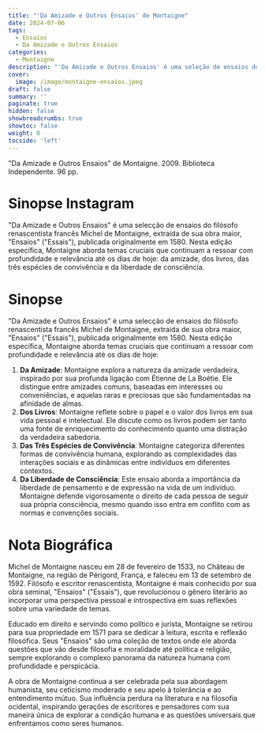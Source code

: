 ```yaml
---
title: "'Da Amizade e Outros Ensaios' de Montaigne"
date: 2024-07-06
tags:
  - Ensaios
  - Da Amizade e Outros Ensaios
categories:
  - Montaigne
description: "'Da Amizade e Outros Ensaios' é uma seleção de ensaios do filósofo renascentista francês Michel de Montaigne, extraída de sua obra maior, 'Ensaios' ('Essais'), publicada originalmente em 1580."
cover:
  image: /image/montaigne-ensaios.jpeg
draft: false
summary: ''
paginate: true
hidden: false
showbreadcrumbs: true
showtoc: false
weight: 0
tocside: 'left'
---
```


"Da Amizade e Outros Ensaios" de Montaigne. 2009. Biblioteca Independente. 96 pp.

# Sinopse Instagram

"Da Amizade e Outros Ensaios" é uma selecção de ensaios do filósofo renascentista francês Michel de Montaigne, extraída de sua obra maior, "Ensaios" ("Essais"), publicada originalmente em 1580. Nesta edição específica, Montaigne aborda temas cruciais que continuam a ressoar com profundidade e relevância até os dias de hoje: da amizade, dos livros, das três espécies de convivência e da liberdade de consciência.

# Sinopse

"Da Amizade e Outros Ensaios" é uma selecção de ensaios do filósofo renascentista francês Michel de Montaigne, extraída de sua obra maior, "Ensaios" ("Essais"), publicada originalmente em 1580. Nesta edição específica, Montaigne aborda temas cruciais que continuam a ressoar com profundidade e relevância até os dias de hoje:

1. **Da Amizade**: Montaigne explora a natureza da amizade verdadeira, inspirado por sua profunda ligação com Étienne de La Boétie. Ele distingue entre amizades comuns, baseadas em interesses ou conveniências, e aquelas raras e preciosas que são fundamentadas na afinidade de almas.
2. **Dos Livros**: Montaigne reflete sobre o papel e o valor dos livros em sua vida pessoal e intelectual. Ele discute como os livros podem ser tanto uma fonte de enriquecimento do conhecimento quanto uma distração da verdadeira sabedoria.
3. **Das Três Espécies de Convivência**: Montaigne categoriza diferentes formas de convivência humana, explorando as complexidades das interações sociais e as dinâmicas entre indivíduos em diferentes contextos.
4. **Da Liberdade de Consciência**: Este ensaio aborda a importância da liberdade de pensamento e de expressão na vida de um indivíduo. Montaigne defende vigorosamente o direito de cada pessoa de seguir sua própria consciência, mesmo quando isso entra em conflito com as normas e convenções sociais.

# Nota Biográfica

Michel de Montaigne nasceu em 28 de fevereiro de 1533, no Château de Montaigne, na região de Périgord, França, e faleceu em 13 de setembro de 1592. Filósofo e escritor renascentista, Montaigne é mais conhecido por sua obra seminal, "Ensaios" ("Essais"), que revolucionou o gênero literário ao incorporar uma perspectiva pessoal e introspectiva em suas reflexões sobre uma variedade de temas.

Educado em direito e servindo como político e jurista, Montaigne se retirou para sua propriedade em 1571 para se dedicar à leitura, escrita e reflexão filosófica. Seus "Ensaios" são uma coleção de textos onde ele aborda questões que vão desde filosofia e moralidade até política e religião, sempre explorando o complexo panorama da natureza humana com profundidade e perspicácia.

A obra de Montaigne continua a ser celebrada pela sua abordagem humanista, seu ceticismo moderado e seu apelo à tolerância e ao entendimento mútuo. Sua influência perdura na literatura e na filosofia ocidental, inspirando gerações de escritores e pensadores com sua maneira única de explorar a condição humana e as questões universais que enfrentamos como seres humanos.
